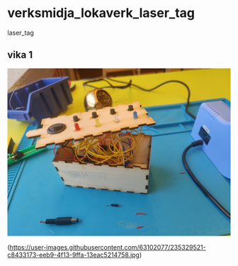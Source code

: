 # verksmidja_lokaverk_laser_tag
laser_tag

<h2>vika 1</h2>

![mind](https://github.com/gitmaus1/simon/blob/main/IMG_20220208_121003.jpg)

(https://user-images.githubusercontent.com/63102077/235329521-c8433173-eeb9-4f13-9ffa-13eac5214758.jpg)
